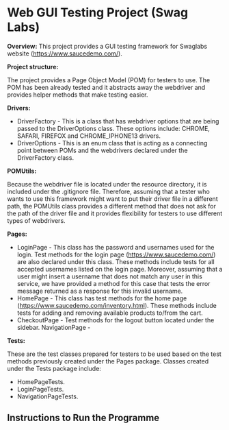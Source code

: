 # Web GUI Testing Project (Swag Labs)


**Overview:**
This project provides a GUI testing framework for Swaglabs website (https://www.saucedemo.com/).

**Project structure:**

The project provides a Page Object Model (POM) for testers to use. The POM has been already tested and it abstracts away the webdriver and provides helper methods that make testing easier.

**Drivers:**
- DriverFactory - This is a class that has webdriver options that are being passed to the DriverOptions class. These options include: CHROME, SAFARI, FIREFOX and CHROME_IPHONE13 drivers.
- DriverOptions - This is an enum class that is acting as a connecting point between POMs and the webdrivers declared under the DriverFactory class.

**POMUtils:**

Because the webdriver file is located under the resource directory, it is included under the .gitignore file. Therefore, assuming that a tester who wants to use this framework might want to put their driver file in a different path, the POMUtils class provides a different method that does not ask for the path of the driver file and it provides flexibility for testers to use different types of webdrivers.

**Pages:**
- LoginPage - This class has the password and usernames used for the login. Test methods for the login page (https://www.saucedemo.com/) are also declared under this class. These methods include tests for all accepted usernames listed on the login page. Moreover, assuming that a user might insert a username that does not match any user in this service, we have provided a method for this case that tests the error message returned as a response for this invalid username.
- HomePage - This class has test methods for the home page (https://www.saucedemo.com/inventory.html). These methods include tests for adding and removing available products to/from the cart.
- CheckoutPage - Test methods for the logout button located under the sidebar.
NavigationPage -

**Tests:**

These are the test classes prepared for testers to be used based on the test methods previously created under the Pages package. Classes created under the Tests package include:
- HomePageTests.
- LoginPageTests.
- NavigationPageTests.

## Instructions to Run the Programme

